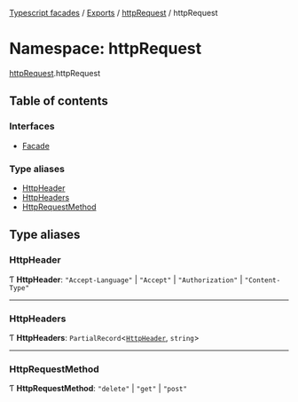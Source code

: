 [Typescript facades](../index.md) / [Exports](../modules.md) / [httpRequest](httpRequest.md) / httpRequest

# Namespace: httpRequest

[httpRequest](httpRequest.md).httpRequest

## Table of contents

### Interfaces

- [Facade](../interfaces/httpRequest.httpRequest-1.Facade.md)

### Type aliases

- [HttpHeader](httpRequest.httpRequest-1.md#httpheader)
- [HttpHeaders](httpRequest.httpRequest-1.md#httpheaders)
- [HttpRequestMethod](httpRequest.httpRequest-1.md#httprequestmethod)

## Type aliases

### HttpHeader

Ƭ **HttpHeader**: ``"Accept-Language"`` \| ``"Accept"`` \| ``"Authorization"`` \| ``"Content-Type"``

___

### HttpHeaders

Ƭ **HttpHeaders**: `PartialRecord`<[`HttpHeader`](httpRequest.httpRequest-1.md#httpheader), `string`\>

___

### HttpRequestMethod

Ƭ **HttpRequestMethod**: ``"delete"`` \| ``"get"`` \| ``"post"``

